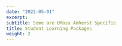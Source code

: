 ```yaml
---
date: "2022-05-01"
excerpt:
subtitle: Some are UMass Amherst Specific
title: Student Learning Packages
weight: 2
---
```




